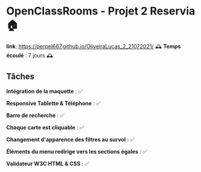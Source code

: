 # OpenClassRooms - Projet 2 Reservia 🏠
**link**: https://perpel667.github.io/OliveiraLucas_2_21072021/
🕰 **Temps écoulé** : 7 jours 🕰

## Tâches

**Intégration de la maquette** : ✅

**Responsive Tablette & Téléphone** : ✅

**Barre de recherche** : ✅

**Chaque carte est cliquable** : ✅

**Changement d'apparence des filtres au survol** : ✅

**Éléments du menu redirige vers les sections égales** : ✅

**Validateur W3C HTML & CSS** : ✅
